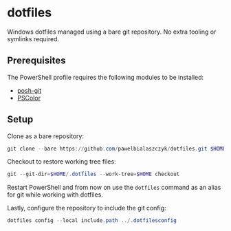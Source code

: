# dotfiles

Windows dotfiles managed using a bare git repository. No extra tooling or symlinks required.

## Prerequisites

The PowerShell profile requires the following modules to be installed:

- [posh-git](https://github.com/dahlbyk/posh-git)
- [PSColor](https://github.com/Davlind/PSColor)

## Setup

Clone as a bare repository:

```powershell
git clone --bare https://github.com/pawelbialaszczyk/dotfiles.git $HOME/.dotfiles
```

Checkout to restore working tree files:

```powershell
git --git-dir=$HOME/.dotfiles --work-tree=$HOME checkout
```

Restart PowerShell and from now on use the `dotfiles` command as an alias for git while working with dotfiles.

Lastly, configure the repository to include the git config:

```powershell
dotfiles config --local include.path ../.dotfilesconfig
```
